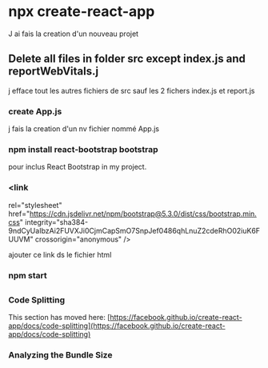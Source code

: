 # npx create-react-app 

J ai fais la creation d'un nouveau projet 

## Delete all files in folder src except index.js and reportWebVitals.j

j efface tout les autres fichiers de src sauf les 2 fichers index.js et report.js

### create App.js
j fais la creation d'un nv fichier nommé App.js 



### npm install react-bootstrap bootstrap
 pour inclus React Bootstrap in my project.

### <link
  rel="stylesheet"
  href="https://cdn.jsdelivr.net/npm/bootstrap@5.3.0/dist/css/bootstrap.min.css"
  integrity="sha384-9ndCyUaIbzAi2FUVXJi0CjmCapSmO7SnpJef0486qhLnuZ2cdeRhO02iuK6FUUVM"
  crossorigin="anonymous"
/>

ajouter ce link ds le fichier html

### npm start 


## 



### Code Splitting

This section has moved here: [https://facebook.github.io/create-react-app/docs/code-splitting](https://facebook.github.io/create-react-app/docs/code-splitting)

### Analyzing the Bundle Size


